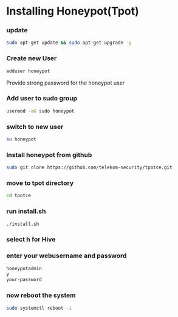 # Installing Honeypot(Tpot)
### update
```bash
sudo apt-get update && sudo apt-get upgrade -y
```
### Create new User
```bash
adduser honeypot
```
Provide strong password for the honeypot user


### Add user to sudo group
```bash
usermod -aG sudo honeypot
```
### switch to new user 
```bash
su honeypot
```
### Install honeypot from github
```bash
sudo git clone https://github.com/telekom-security/tpotce.git
```
### move to tpot directory
```bash
cd tpotce
```
### run install.sh
```bash
./install.sh
```

### select h for Hive
### enter your webusername and password
```bash
honeypotadmin
y
your-password
```
### now reboot the system
```bash
sudo systemctl reboot -i
```

